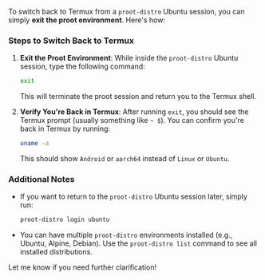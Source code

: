 To switch back to Termux from a `proot-distro` Ubuntu session, you can simply **exit the proot environment**. Here's how:

### Steps to Switch Back to Termux
1. **Exit the Proot Environment**:
   While inside the `proot-distro` Ubuntu session, type the following command:
   ```bash
   exit
   ```
   This will terminate the proot session and return you to the Termux shell.

2. **Verify You're Back in Termux**:
   After running `exit`, you should see the Termux prompt (usually something like `~ $`). You can confirm you're back in Termux by running:
   ```bash
   uname -a
   ```
   This should show `Android` or `aarch64` instead of `Linux` or `Ubuntu`.

### Additional Notes
- If you want to return to the `proot-distro` Ubuntu session later, simply run:
  ```bash
  proot-distro login ubuntu
  ```
- You can have multiple `proot-distro` environments installed (e.g., Ubuntu, Alpine, Debian). Use the `proot-distro list` command to see all installed distributions.

Let me know if you need further clarification!